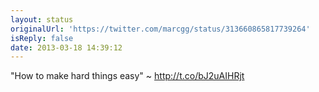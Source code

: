 ```yaml
---
layout: status
originalUrl: 'https://twitter.com/marcgg/status/313660865817739264'
isReply: false
date: 2013-03-18 14:39:12
---
```


"How to make hard things easy" ~ http://t.co/bJ2uAIHRjt
